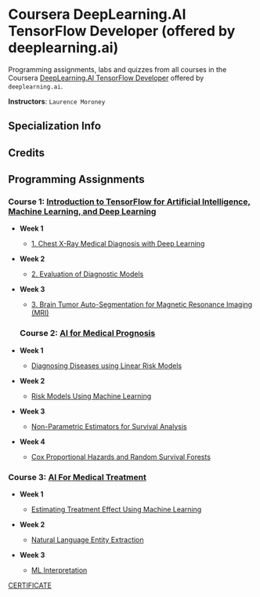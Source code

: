 # Coursera DeepLearning.AI TensorFlow Developer (offered by deeplearning.ai)

Programming assignments, labs and quizzes from all courses in the Coursera [DeepLearning.AI TensorFlow Developer](https://www.coursera.org/professional-certificates/tensorflow-in-practice) offered by `deeplearning.ai`.

**Instructors**: `Laurence Moroney`

## Specialization Info



## Credits


## Programming Assignments

### Course 1: [Introduction to TensorFlow for Artificial Intelligence, Machine Learning, and Deep Learning](https://www.coursera.org/learn/ai-for-medical-diagnosis)
  
  - **Week 1** 
      - [1. Chest X-Ray Medical Diagnosis with Deep Learning](https://github.com/dileepkanumuri/AI-for-Medicine-/blob/main/1.%20AI%20for%20Medical%20Diagnosis/1.%20Chest%20X-Ray%20Medical%20Diagnosis%20with%20Deep%20Learning.ipynb)
   
  - **Week 2**
      - [2. Evaluation of Diagnostic Models](https://github.com/dileepkanumuri/AI-for-Medicine-/blob/main/1.%20AI%20for%20Medical%20Diagnosis/2.%20Evaluation%20of%20Diagnostic%20Models.ipynb)  
  - **Week 3**
      - [3. Brain Tumor Auto-Segmentation for Magnetic Resonance Imaging (MRI)](https://github.com/dileepkanumuri/AI-for-Medicine-/blob/main/1.%20AI%20for%20Medical%20Diagnosis/3.%20Brain%20Tumor%20Auto-Segmentation%20for%20Magnetic%20Resonance%20Imaging%20(MRI).ipynb)
  
     ### Course 2: [AI for Medical Prognosis](https://www.coursera.org/learn/ai-for-medical-prognosis)
  
  - **Week 1**
      - [Diagnosing Diseases using Linear Risk Models](https://github.com/dileepkanumuri/AI-for-Medicine-/blob/main/2.%20%20AI%20for%20Medical%20Prognosis/1.%20Build%20and%20Evaluate%20a%20Linear%20Risk%20model.ipynb)
   
  - **Week 2** 
      - [Risk Models Using Machine Learning](https://github.com/dileepkanumuri/AI-for-Medicine-/blob/main/2.%20%20AI%20for%20Medical%20Prognosis/2.%20Risk%20Models%20Using%20Tree-based%20Models.ipynb)
   
  - **Week 3** 
      - [Non-Parametric Estimators for Survival Analysis](https://github.com/dileepkanumuri/AI-for-Medicine-/blob/main/2.%20%20AI%20for%20Medical%20Prognosis/3.%20Survival%20Estimates%20that%20Vary%20with%20Time.ipynb)
  
  - **Week 4** 
      - [Cox Proportional Hazards and Random Survival Forests](https://github.com/dileepkanumuri/AI-for-Medicine-/blob/main/2.%20%20AI%20for%20Medical%20Prognosis/4.%20Cox%20Proportional%20Hazards%20and%20Random%20Survival%20Forests.ipynb)
 
### Course 3: [AI For Medical Treatment](https://www.coursera.org/learn/ai-for-medical-treatment)
  - **Week 1** 
      - [Estimating Treatment Effect Using Machine Learning](https://github.com/dileepkanumuri/AI-for-Medicine-/blob/main/3.%20AI%20For%20Medical%20Treatment/1.%20Estimating%20Treatment%20Effect%20Using%20Machine%20Learning.ipynb)
    
  - **Week 2** 
      - [Natural Language Entity Extraction](https://github.com/dileepkanumuri/AI-for-Medicine-/blob/main/3.%20AI%20For%20Medical%20Treatment/2.%20Natural%20Language%20Entity%20Extraction.ipynb)
  
  - **Week 3** 
      - [ML Interpretation](https://github.com/dileepkanumuri/AI-for-Medicine-/blob/main/3.%20AI%20For%20Medical%20Treatment/3.%20ML%20Interpretation.ipynb)


[CERTIFICATE](https://www.coursera.org/account/accomplishments/specialization/certificate/KS7XCLG6SU7H)
       
